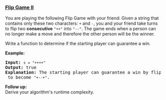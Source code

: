 ### [Flip Game II](https://leetcode.com/problems/flip-game-ii)

<p>You are playing the following Flip Game with your friend: Given a string that contains only these two characters: <code>+</code> and <code>-</code>, you and your friend take turns to flip two <b>consecutive</b> <code>&quot;++&quot;</code> into <code>&quot;--&quot;</code>. The game ends when a person can no longer make a move and therefore the other person will be the winner.</p>

<p>Write a function to determine if the starting player can guarantee a win.</p>

<p><strong>Example:</strong></p>

<pre>
<strong>Input:</strong> <code>s = &quot;++++&quot;</code>
<strong>Output:</strong> true 
<strong>Explanation: </strong>The starting player can guarantee a win by flipping the middle <code>&quot;++&quot;</code> to become <code>&quot;+--+&quot;</code>.
</pre>

<p><b>Follow up:</b><br />
Derive your algorithm&#39;s runtime complexity.</p>